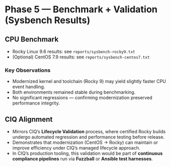 # Phase 5 — Benchmark + Validation (Sysbench Results)

## CPU Benchmark

- Rocky Linux 9.6 results: see `reports/sysbench-rocky9.txt`
- (Optional) CentOS 7.9 results: see `reports/sysbench-centos7.txt`

### Key Observations
- Modernized kernel and toolchain (Rocky 9) may yield slightly faster CPU event handling.
- Both environments remained stable during benchmarking.
- No significant regressions — confirming modernization preserved performance integrity.

## CIQ Alignment
- Mirrors CIQ’s **Lifecycle Validation** process, where certified Rocky builds undergo automated regression and performance testing before release.  
- Demonstrates that modernization (CentOS → Rocky) can maintain or improve efficiency under CIQ’s managed lifecycle approach.  
- In CIQ’s production tooling, this validation would be part of **continuous compliance pipelines** run via **Fuzzball** or **Ansible test harnesses**.
